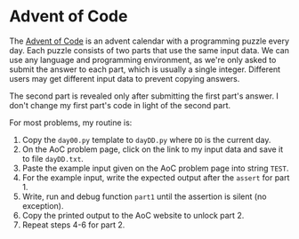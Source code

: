 # Advent of Code

The [Advent of Code](https://adventofcode.com/about) is
an advent calendar with a programming puzzle every day.
Each puzzle consists of two parts that use the same input data.
We can use any language and programming environment, as we're only asked to
submit the answer to each part, which is usually a single integer.
Different users may get different input data to prevent copying answers.

The second part is revealed only after submitting the first part's answer.
I don't change my first part's code in light of the second part.

For most problems, my routine is:

1. Copy the `day00.py` template to `dayDD.py` where `DD` is the current day.
1. On the AoC problem page, click on the link to my input data and save it to file `dayDD.txt`.
1. Paste the example input given on the AoC problem page into string `TEST`.
1. For the example input, write the expected output after the `assert` for part 1.
1. Write, run and debug function `part1` until the assertion is silent (no exception).
1. Copy the printed output to the AoC website to unlock part 2.
1. Repeat steps 4-6 for part 2.

